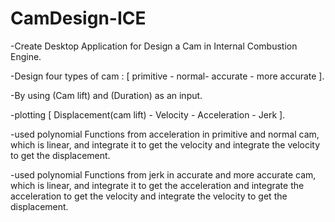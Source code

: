 # CamDesign-ICE

-Create Desktop Application for Design a Cam in Internal Combustion Engine.

-Design four types of cam : [ primitive - normal- accurate - more accurate ].

-By using (Cam lift) and (Duration) as an input.

-plotting [ Displacement(cam lift) - Velocity - Acceleration - Jerk ].

-used polynomial Functions from acceleration in primitive and normal cam, which is linear, and integrate it to get the velocity and integrate the velocity to get the displacement.

-used polynomial Functions from jerk in accurate and more accurate cam, which is linear, and integrate it to get the acceleration and integrate the acceleration to get the velocity and integrate the velocity to get the displacement.
